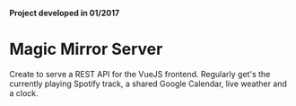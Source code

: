 **Project developed in 01/2017**

# Magic Mirror Server
Create to serve a REST API for the VueJS frontend. Regularly get's the currently playing Spotify track, a shared Google Calendar, live weather and a clock.
